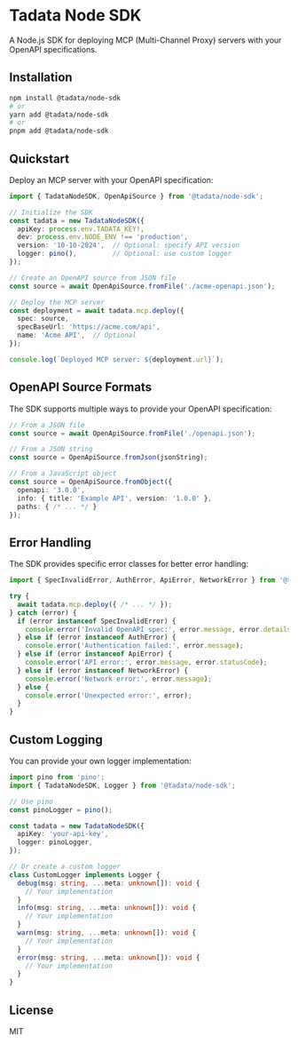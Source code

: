 # Tadata Node SDK

A Node.js SDK for deploying MCP (Multi-Channel Proxy) servers with your OpenAPI specifications.

## Installation

```bash
npm install @tadata/node-sdk
# or
yarn add @tadata/node-sdk
# or
pnpm add @tadata/node-sdk
```

## Quickstart

Deploy an MCP server with your OpenAPI specification:

```typescript
import { TadataNodeSDK, OpenApiSource } from '@tadata/node-sdk';

// Initialize the SDK
const tadata = new TadataNodeSDK({
  apiKey: process.env.TADATA_KEY!,
  dev: process.env.NODE_ENV !== 'production',
  version: '10-10-2024',  // Optional: specify API version
  logger: pino(),         // Optional: use custom logger
});

// Create an OpenAPI source from JSON file
const source = await OpenApiSource.fromFile('./acme-openapi.json');

// Deploy the MCP server
const deployment = await tadata.mcp.deploy({
  spec: source,
  specBaseUrl: 'https://acme.com/api',
  name: 'Acme API',  // Optional
});

console.log(`Deployed MCP server: ${deployment.url}`);
```

## OpenAPI Source Formats

The SDK supports multiple ways to provide your OpenAPI specification:

```typescript
// From a JSON file
const source = await OpenApiSource.fromFile('./openapi.json');

// From a JSON string
const source = OpenApiSource.fromJson(jsonString);

// From a JavaScript object
const source = OpenApiSource.fromObject({
  openapi: '3.0.0',
  info: { title: 'Example API', version: '1.0.0' },
  paths: { /* ... */ }
});
```

## Error Handling

The SDK provides specific error classes for better error handling:

```typescript
import { SpecInvalidError, AuthError, ApiError, NetworkError } from '@tadata/node-sdk';

try {
  await tadata.mcp.deploy({ /* ... */ });
} catch (error) {
  if (error instanceof SpecInvalidError) {
    console.error('Invalid OpenAPI spec:', error.message, error.details);
  } else if (error instanceof AuthError) {
    console.error('Authentication failed:', error.message);
  } else if (error instanceof ApiError) {
    console.error('API error:', error.message, error.statusCode);
  } else if (error instanceof NetworkError) {
    console.error('Network error:', error.message);
  } else {
    console.error('Unexpected error:', error);
  }
}
```

## Custom Logging

You can provide your own logger implementation:

```typescript
import pino from 'pino';
import { TadataNodeSDK, Logger } from '@tadata/node-sdk';

// Use pino
const pinoLogger = pino();

const tadata = new TadataNodeSDK({
  apiKey: 'your-api-key',
  logger: pinoLogger,
});

// Or create a custom logger
class CustomLogger implements Logger {
  debug(msg: string, ...meta: unknown[]): void {
    // Your implementation
  }
  info(msg: string, ...meta: unknown[]): void {
    // Your implementation
  }
  warn(msg: string, ...meta: unknown[]): void {
    // Your implementation
  }
  error(msg: string, ...meta: unknown[]): void {
    // Your implementation
  }
}
```

## License

MIT 